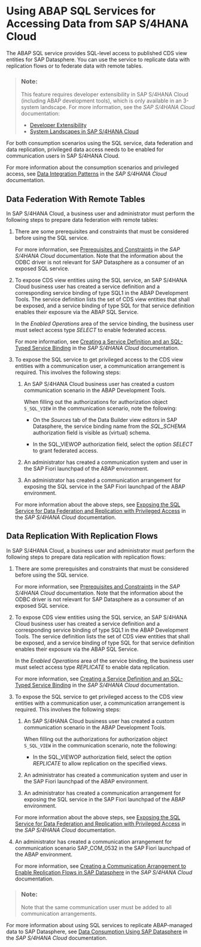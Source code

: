 <!-- loioef2b2238154f4cd78a08df360447c1d5 -->

# Using ABAP SQL Services for Accessing Data from SAP S/4HANA Cloud

The ABAP SQL service provides SQL-level access to published CDS view entities for SAP Datasphere. You can use the service to replicate data with replication flows or to federate data with remote tables.

> ### Note:  
> This feature requires developer extensibility in SAP S/4HANA Cloud \(including ABAP development tools\), which is only available in an 3-system landscape. For more information, see the *SAP S/4HANA Cloud* documentation:
> 
> -   [Developer Extensibility](https://help.sap.com/docs/SAP_S4HANA_CLOUD/6aa39f1ac05441e5a23f484f31e477e7/e1059ff581854a699f15734049f14293.html)
> -   [System Landscapes in SAP S/4HANA Cloud](https://help.sap.com/docs/SAP_S4HANA_CLOUD/a630d57fc5004c6383e7a81efee7a8bb/aa60b129af7b4ce8ae052618c8315d29.html)

For both consumption scenarios using the SQL service, data federation and data replication, privileged data access needs to be enabled for communication users in SAP S/4HANA Cloud.

For more information about the consumption scenarios and privileged access, see [Data Integration Patterns](https://help.sap.com/docs/SAP_S4HANA_CLOUD/6aa39f1ac05441e5a23f484f31e477e7/96368bd086ff4f79933b078a6cf7feaa.html) in the *SAP S/4HANA Cloud* documentation.



<a name="loioef2b2238154f4cd78a08df360447c1d5__section_y5d_b5q_bcc"/>

## Data Federation With Remote Tables

In SAP S/4HANA Cloud, a business user and administrator must perform the following steps to prepare data federation with remote tables:

1.  There are some prerequisites and constraints that must be considered before using the SQL service.

    For more information, see [Prerequisites and Constraints](https://help.sap.com/docs/SAP_S4HANA_CLOUD/6aa39f1ac05441e5a23f484f31e477e7/5e8488149308423b9f8b2f2c8ef9c761.html) in the *SAP S/4HANA Cloud* documentation. Note that the information about the ODBC driver is not relevant for SAP Datasphere as a consumer of an exposed SQL service.

2.  To expose CDS view entities using the SQL service, an SAP S/4HANA Cloud business user has created a service definition and a corresponding service binding of type SQL1 in the ABAP Development Tools. The service definition lists the set of CDS view entities that shall be exposed, and a service binding of type SQL for that service definition enables their exposure via the ABAP SQL Service.

    In the *Enabled Operations* area of the service binding, the business user must select access type *SELECT* to enable federated access.

    For more information, see [Creating a Service Definition and an SQL-Typed Service Binding](https://help.sap.com/docs/SAP_S4HANA_CLOUD/6aa39f1ac05441e5a23f484f31e477e7/c1cf6c9796ad4fecb893672fd91e660d.html) in the *SAP S/4HANA Cloud* documentation.

3.  To expose the SQL service to get privileged access to the CDS view entities with a communication user, a communication arrangement is required. This involves the following steps:

    1.  An SAP S/4HANA Cloud business user has created a custom communication scenario in the ABAP Development Tools.

        When filling out the authorizations for authorization object `S_SQL_VIEW` in the communication scenario, note the following:

        -   On the *Sources* tab of the Data Builder view editors in SAP Datasphere, the service binding name from the *SQL\_SCHEMA* authorization field is visible as \(virtual\) schema.

        -   In the SQL\_VIEWOP authorization field, select the option *SELECT* to grant federated access.


    2.  An administrator has created a communication system and user in the SAP Fiori launchpad of the ABAP environment.

    3.  An administrator has created a communication arrangement for exposing the SQL service in the SAP Fiori launchpad of the ABAP environment.


    For more information about the above steps, see [Exposing the SQL Service for Data Federation and Replication with Privileged Access](https://help.sap.com/docs/SAP_S4HANA_CLOUD/6aa39f1ac05441e5a23f484f31e477e7/70b2fc2a9e37475b993d4e6fd6d3eb07.html) in the *SAP S/4HANA Cloud* documentation.




<a name="loioef2b2238154f4cd78a08df360447c1d5__section_qql_jmb_ccc"/>

## Data Replication With Replication Flows

In SAP S/4HANA Cloud, a business user and administrator must perform the following steps to prepare data replication with replication flows:

1.  There are some prerequisites and constraints that must be considered before using the SQL service.

    For more information, see [Prerequisites and Constraints](https://help.sap.com/docs/SAP_S4HANA_CLOUD/6aa39f1ac05441e5a23f484f31e477e7/5e8488149308423b9f8b2f2c8ef9c761.html) in the *SAP S/4HANA Cloud* documentation. Note that the information about the ODBC driver is not relevant for SAP Datasphere as a consumer of an exposed SQL service.

2.  To expose CDS view entities using the SQL service, an SAP S/4HANA Cloud business user has created a service definition and a corresponding service binding of type SQL1 in the ABAP Development Tools. The service definition lists the set of CDS view entities that shall be exposed, and a service binding of type SQL for that service definition enables their exposure via the ABAP SQL Service.

    In the *Enabled Operations* area of the service binding, the business user must select access type *REPLICATE* to enable data replication.

    For more information, see [Creating a Service Definition and an SQL-Typed Service Binding](https://help.sap.com/docs/SAP_S4HANA_CLOUD/6aa39f1ac05441e5a23f484f31e477e7/c1cf6c9796ad4fecb893672fd91e660d.html) in the *SAP S/4HANA Cloud* documentation.

3.  To expose the SQL service to get privileged access to the CDS view entities with a communication user, a communication arrangement is required. This involves the following steps:

    1.  An SAP S/4HANA Cloud business user has created a custom communication scenario in the ABAP Development Tools.

        When filling out the authorizations for authorization object `S_SQL_VIEW` in the communication scenario, note the following:

        -   In the SQL\_VIEWOP authorization field, select the option *REPLICATE* to allow replication on the specified views.


    2.  An administrator has created a communication system and user in the SAP Fiori launchpad of the ABAP environment.

    3.  An administrator has created a communication arrangement for exposing the SQL service in the SAP Fiori launchpad of the ABAP environment.


    For more information about the above steps, see [Exposing the SQL Service for Data Federation and Replication with Privileged Access](https://help.sap.com/docs/SAP_S4HANA_CLOUD/6aa39f1ac05441e5a23f484f31e477e7/70b2fc2a9e37475b993d4e6fd6d3eb07.html) in the *SAP S/4HANA Cloud* documentation.

4.  An administrator has created a communication arrangement for communication scenario SAP\_COM\_0532 in the SAP Fiori launchpad of the ABAP environment.

    For more information, see [Creating a Communication Arrangement to Enable Replication Flows in SAP Datasphere](https://help.sap.com/docs/SAP_S4HANA_CLOUD/6aa39f1ac05441e5a23f484f31e477e7/96368bd086ff4f79933b078a6cf7feaa.html) in the *SAP S/4HANA Cloud* documentation.


> ### Note:  
> Note that the same communication user must be added to all communication arrangements.

For more information about using SQL services to replicate ABAP-managed data to SAP Datasphere, see [Data Consumption Using SAP Datasphere](https://help.sap.com/docs/SAP_S4HANA_CLOUD/6aa39f1ac05441e5a23f484f31e477e7/ec312dd3e39f401b84681c53adc08ad8.html) in the *SAP S/4HANA Cloud* documentation.

